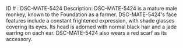 ID # : DSC-MATE-5424
Description: DSC-MATE-5424 is a mature male monkey, known to the Foundation as a farmer. DSC-MATE-5424's face features include a constant frightened expression, with shade glasses covering its eyes. Its head is adorned with normal black hair and a jade earring on each ear. DSC-MATE-5424 also wears a red scarf as its accessory.